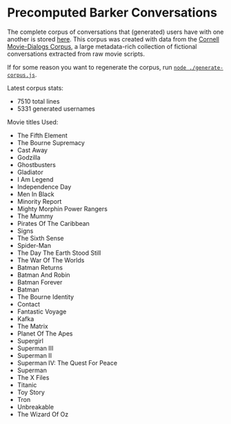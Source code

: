 # Precomputed Barker Conversations

The complete corpus of conversations that (generated) users have with one
another is stored [here](./corpus.json). This corpus was created with data from
the
[Cornell Movie-Dialogs Corpus](https://www.cs.cornell.edu/~cristian/Cornell_Movie-Dialogs_Corpus.html),
a large metadata-rich collection of fictional conversations extracted from raw
movie scripts.

If for some reason you want to regenerate the corpus, run
[`node ./generate-corpus.js`](./generate-corpus.js).

Latest corpus stats:

- 7510 total lines
- 5331 generated usernames

Movie titles Used:

- The Fifth Element
- The Bourne Supremacy
- Cast Away
- Godzilla
- Ghostbusters
- Gladiator
- I Am Legend
- Independence Day
- Men In Black
- Minority Report
- Mighty Morphin Power Rangers
- The Mummy
- Pirates Of The Caribbean
- Signs
- The Sixth Sense
- Spider-Man
- The Day The Earth Stood Still
- The War Of The Worlds
- Batman Returns
- Batman And Robin
- Batman Forever
- Batman
- The Bourne Identity
- Contact
- Fantastic Voyage
- Kafka
- The Matrix
- Planet Of The Apes
- Supergirl
- Superman III
- Superman II
- Superman IV: The Quest For Peace
- Superman
- The X Files
- Titanic
- Toy Story
- Tron
- Unbreakable
- The Wizard Of Oz

